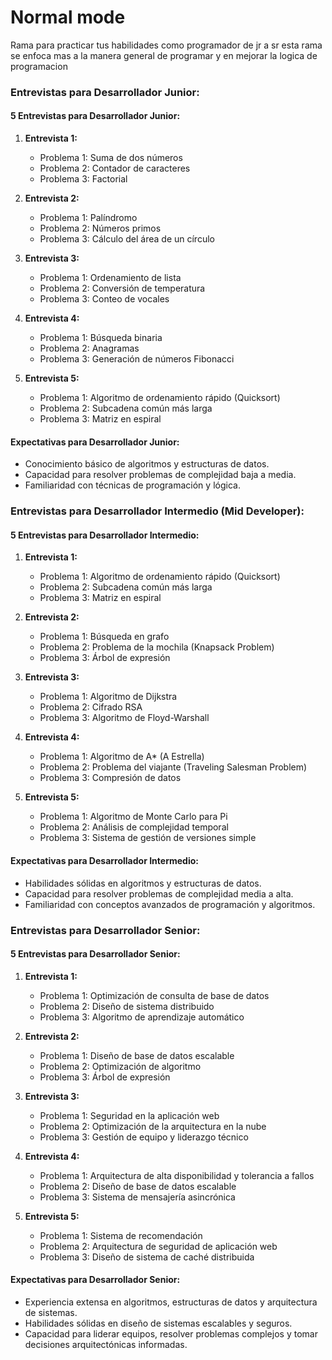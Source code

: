 # Normal mode
Rama para practicar tus habilidades como programador de jr a sr esta rama se enfoca mas a la manera general de programar y en mejorar la logica de programacion

### Entrevistas para Desarrollador Junior:

#### 5 Entrevistas para Desarrollador Junior:

1. **Entrevista 1:**
   - Problema 1: Suma de dos números
   - Problema 2: Contador de caracteres
   - Problema 3: Factorial

2. **Entrevista 2:**
   - Problema 1: Palíndromo
   - Problema 2: Números primos
   - Problema 3: Cálculo del área de un círculo

3. **Entrevista 3:**
   - Problema 1: Ordenamiento de lista
   - Problema 2: Conversión de temperatura
   - Problema 3: Conteo de vocales

4. **Entrevista 4:**
   - Problema 1: Búsqueda binaria
   - Problema 2: Anagramas
   - Problema 3: Generación de números Fibonacci

5. **Entrevista 5:**
   - Problema 1: Algoritmo de ordenamiento rápido (Quicksort)
   - Problema 2: Subcadena común más larga
   - Problema 3: Matriz en espiral

#### Expectativas para Desarrollador Junior:
- Conocimiento básico de algoritmos y estructuras de datos.
- Capacidad para resolver problemas de complejidad baja a media.
- Familiaridad con técnicas de programación y lógica.

### Entrevistas para Desarrollador Intermedio (Mid Developer):

#### 5 Entrevistas para Desarrollador Intermedio:

1. **Entrevista 1:**
   - Problema 1: Algoritmo de ordenamiento rápido (Quicksort)
   - Problema 2: Subcadena común más larga
   - Problema 3: Matriz en espiral

2. **Entrevista 2:**
   - Problema 1: Búsqueda en grafo
   - Problema 2: Problema de la mochila (Knapsack Problem)
   - Problema 3: Árbol de expresión

3. **Entrevista 3:**
   - Problema 1: Algoritmo de Dijkstra
   - Problema 2: Cifrado RSA
   - Problema 3: Algoritmo de Floyd-Warshall

4. **Entrevista 4:**
   - Problema 1: Algoritmo de A* (A Estrella)
   - Problema 2: Problema del viajante (Traveling Salesman Problem)
   - Problema 3: Compresión de datos

5. **Entrevista 5:**
   - Problema 1: Algoritmo de Monte Carlo para Pi
   - Problema 2: Análisis de complejidad temporal
   - Problema 3: Sistema de gestión de versiones simple

#### Expectativas para Desarrollador Intermedio:
- Habilidades sólidas en algoritmos y estructuras de datos.
- Capacidad para resolver problemas de complejidad media a alta.
- Familiaridad con conceptos avanzados de programación y algoritmos.

### Entrevistas para Desarrollador Senior:

#### 5 Entrevistas para Desarrollador Senior:

1. **Entrevista 1:**
   - Problema 1: Optimización de consulta de base de datos
   - Problema 2: Diseño de sistema distribuido
   - Problema 3: Algoritmo de aprendizaje automático

2. **Entrevista 2:**
   - Problema 1: Diseño de base de datos escalable
   - Problema 2: Optimización de algoritmo
   - Problema 3: Árbol de expresión

3. **Entrevista 3:**
   - Problema 1: Seguridad en la aplicación web
   - Problema 2: Optimización de la arquitectura en la nube
   - Problema 3: Gestión de equipo y liderazgo técnico

4. **Entrevista 4:**
   - Problema 1: Arquitectura de alta disponibilidad y tolerancia a fallos
   - Problema 2: Diseño de base de datos escalable
   - Problema 3: Sistema de mensajería asincrónica

5. **Entrevista 5:**
   - Problema 1: Sistema de recomendación
   - Problema 2: Arquitectura de seguridad de aplicación web
   - Problema 3: Diseño de sistema de caché distribuida

#### Expectativas para Desarrollador Senior:
- Experiencia extensa en algoritmos, estructuras de datos y arquitectura de sistemas.
- Habilidades sólidas en diseño de sistemas escalables y seguros.
- Capacidad para liderar equipos, resolver problemas complejos y tomar decisiones arquitectónicas informadas.
